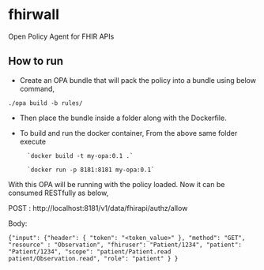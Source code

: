 # fhirwall
Open Policy Agent for FHIR APIs

## How to run
- Create an OPA bundle that will pack the policy into a bundle using below command,

`./opa build -b rules/`

- Then place the bundle inside a folder along with the Dockerfile.
- To build and run the docker container,
      From the above same folder execute
  
        `docker build -t my-opa:0.1 .`
  
        `docker run -p 8181:8181 my-opa:0.1`

With this OPA will be running with the policy loaded.
Now it can be consumed RESTfully as below,

POST : http://localhost:8181/v1/data/fhirapi/authz/allow

Body:

``{"input": {"header": {
"token": "<token_value>"
},
"method": "GET",
"resource" : "Observation",
"fhiruser": "Patient/1234",
"patient": "Patient/1234",
"scope": "patient/Patient.read patient/Observation.read",
"role": "patient"
}
}``



